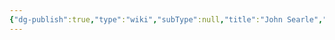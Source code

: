 ```yaml
---
{"dg-publish":true,"type":"wiki","subType":null,"title":"John Searle","englishTitle":"John Searle","year":"","dataSource":"Wikipedia API","url":"https://en.wikipedia.org/wiki/John_Searle","id":147079,"wikiUrl":"https://en.wikipedia.org/wiki/John_Searle","lastUpdated":"27/02/2023","length":56261,"tags":["mediaDB/wiki"],"permalink":"/resources/people/john-searle/","dgPassFrontmatter":true,"noteIcon":"1","created":"2023-11-14T21:08:33.984+05:30","updated":"2023-12-12T23:35:01.243+05:30"}
---
```


